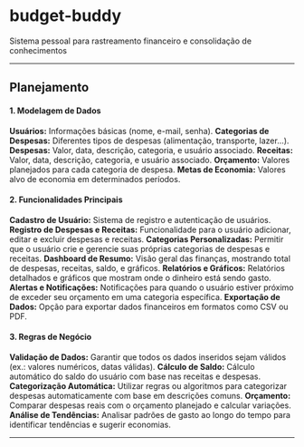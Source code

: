 # budget-buddy

Sistema pessoal para rastreamento financeiro e consolidação de conhecimentos

---

## Planejamento

#### 1. Modelagem de Dados

**Usuários:** Informações básicas (nome, e-mail, senha).
**Categorias de Despesas:** Diferentes tipos de despesas (alimentação, transporte, lazer...).
**Despesas:** Valor, data, descrição, categoria, e usuário associado.
**Receitas:** Valor, data, descrição, categoria, e usuário associado.
**Orçamento:** Valores planejados para cada categoria de despesa.
**Metas de Economia:** Valores alvo de economia em determinados períodos.

#### 2. Funcionalidades Principais

**Cadastro de Usuário:** Sistema de registro e autenticação de usuários.
**Registro de Despesas e Receitas:** Funcionalidade para o usuário adicionar, editar e excluir despesas e receitas.
**Categorias Personalizadas:** Permitir que o usuário crie e gerencie suas próprias categorias de despesas e receitas.
**Dashboard de Resumo:** Visão geral das finanças, mostrando total de despesas, receitas, saldo, e gráficos.
**Relatórios e Gráficos:** Relatórios detalhados e gráficos que mostram onde o dinheiro está sendo gasto.
**Alertas e Notificações:** Notificações para quando o usuário estiver próximo de exceder seu orçamento em uma categoria específica.
**Exportação de Dados:** Opção para exportar dados financeiros em formatos como CSV ou PDF.

#### 3. Regras de Negócio

**Validação de Dados:** Garantir que todos os dados inseridos sejam válidos (ex.: valores numéricos, datas válidas).
**Cálculo de Saldo:** Cálculo automático do saldo do usuário com base nas receitas e despesas.
**Categorização Automática:** Utilizar regras ou algoritmos para categorizar despesas automaticamente com base em descrições comuns.
**Orçamento:** Comparar despesas reais com o orçamento planejado e calcular variações.
**Análise de Tendências:** Analisar padrões de gasto ao longo do tempo para identificar tendências e sugerir economias.

---